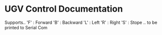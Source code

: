 # UGV Control Documentation

Supports..
'F' : Forward
'B' : Backward
'L' : Left 
'R' : Right 
'S' : Stope
.. to be printed to Serial Com 
